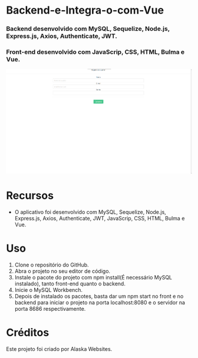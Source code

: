 # Backend-e-Integra-o-com-Vue

### Backend desenvolvido com MySQL, Sequelize, Node.js, Express.js, Axios, Authenticate, JWT.
### Front-end desenvolvido com JavaScrip, CSS, HTML, Bulma e Vue.

<img src="./users/src/assets/design.png" alt="Backend-e-Integra-o-com-Vue">

# Recursos

* O aplicativo foi desenvolvido com MySQL, Sequelize, Node.js, Express.js, Axios, Authenticate, JWT, JavaScrip, CSS, HTML, Bulma e Vue.

# Uso

1. Clone o repositório do GitHub.
2. Abra o projeto no seu editor de código.
3. Instale o pacote do projeto com npm install(É necessário MySQL instalado), tanto front-end quanto o backend.
4. Inicie o MySQL Workbench.
5. Depois de instalado os pacotes, basta dar um npm start no front e no backend para iniciar o projeto na porta localhost:8080 e o servidor na porta 8686 respectivamente.

# Créditos

Este projeto foi criado por Alaska Websites.

